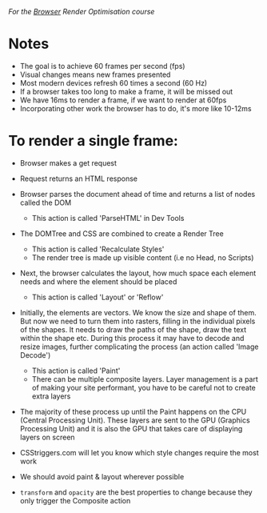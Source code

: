 _For the [Browser] Render Optimisation course_

# Notes

- The goal is to achieve 60 frames per second (fps)
- Visual changes means new frames presented
- Most modern devices refresh 60 times a second (60 Hz)
- If a browser takes too long to make a frame, it will be missed out
- We have 16ms to render a frame, if we want to render at 60fps
- Incorporating other work the browser has to do, it's more like 10-12ms

# To render a single frame:

- Browser makes a get request
- Request returns an HTML response
- Browser parses the document ahead of time and returns a list of nodes called
  the DOM
  - This action is called 'ParseHTML' in Dev Tools
- The DOMTree and CSS are combined to create a Render Tree
  - This action is called 'Recalculate Styles'
  - The render tree is made up visible content (i.e no Head, no Scripts)
- Next, the browser calculates the layout, how much space each element needs
  and where the element should be placed
  - This action is called 'Layout' or 'Reflow'
- Initially, the elements are vectors. We know the size and shape of them. But
  now we need to turn them into rasters, filling in the individual pixels
  of the shapes. It needs to draw the paths of the shape, draw the text
  within the shape etc. During this process it may have to decode and resize
  images, further complicating the process (an action called 'Image Decode')
  - This action is called 'Paint'
  - There can be multiple composite layers. Layer management is a part of
    making your site performant, you have to be careful not to create extra
    layers
- The majority of these process up until the Paint happens on the CPU (Central
  Processing Unit). These layers are sent to the GPU (Graphics Processing Unit)
  and it is also the GPU that takes care of displaying layers on screen

- CSStriggers.com will let you know which style changes require the most work
- We should avoid paint & layout wherever possible
- `transform` and `opacity` are the best properties to change because they only
  trigger the Composite action









[Browser]: https://www.udacity.com/course/browser-rendering-optimization--ud860
